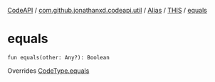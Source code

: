 [CodeAPI](../../../index.md) / [com.github.jonathanxd.codeapi.util](../../index.md) / [Alias](../index.md) / [THIS](index.md) / [equals](.)

# equals

`fun equals(other: Any?): Boolean`

Overrides [CodeType.equals](../../../com.github.jonathanxd.codeapi.type/-code-type/equals.md)

